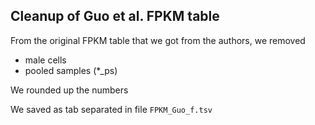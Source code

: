 
## Cleanup of Guo et al. FPKM table

From the original FPKM table that we got from the authors, we removed

 - male cells
 - pooled samples (*_ps)

We rounded up the numbers
 
We saved as tab separated in file `FPKM_Guo_f.tsv`

